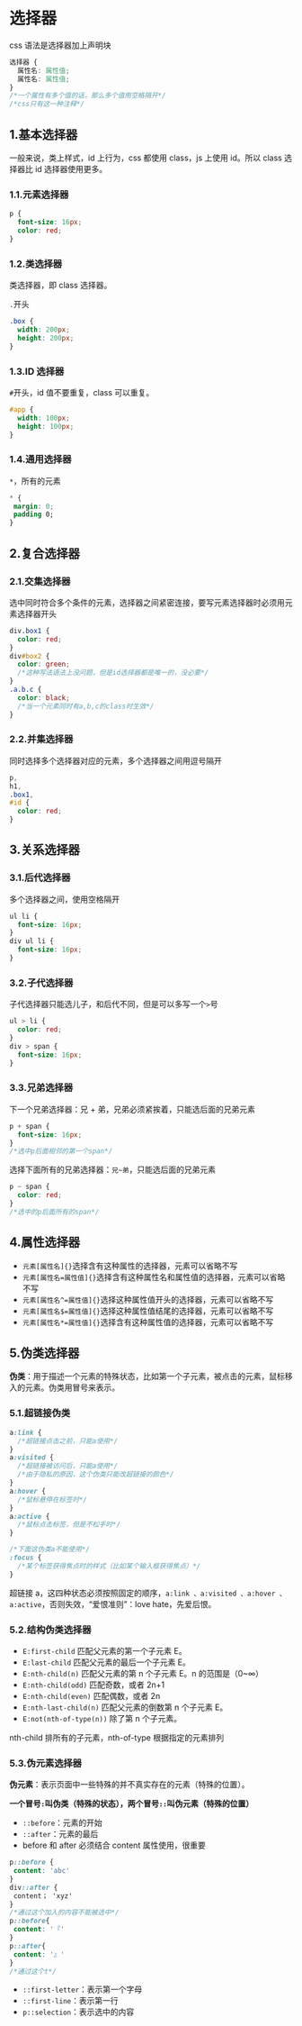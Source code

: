 # 选择器

css 语法是选择器加上声明块

```css
选择器 {
  属性名: 属性值;
  属性名: 属性值;
}
/*一个属性有多个值的话，那么多个值用空格隔开*/
/*css只有这一种注释*/
```

## 1.基本选择器

一般来说，类上样式，id 上行为，css 都使用 class，js 上使用 id。所以 class 选择器比 id 选择器使用更多。

### 1.1.元素选择器

```css
p {
  font-size: 16px;
  color: red;
}
```

### 1.2.类选择器

类选择器，即 class 选择器。

`.`开头

```css
.box {
  width: 200px;
  height: 200px;
}
```

### 1.3.ID 选择器

`#`开头，id 值不要重复，class 可以重复。

```css
#app {
  width: 100px;
  height: 100px;
}
```

### 1.4.通用选择器

`*`，所有的元素

```css
* {
 margin: 0;
 padding 0;
}
```

## 2.复合选择器

### 2.1.交集选择器

选中同时符合多个条件的元素，选择器之间紧密连接，要写元素选择器时必须用元素选择器开头

```css
div.box1 {
  color: red;
}
div#box2 {
  color: green;
  /*这种写法语法上没问题，但是id选择器都是唯一的，没必要*/
}
.a.b.c {
  color: black;
  /*当一个元素同时有a,b,c的class时生效*/
}
```

### 2.2.并集选择器

同时选择多个选择器对应的元素，多个选择器之间用逗号隔开

```css
p,
h1,
.box1,
#id {
  color: red;
}
```

## 3.关系选择器

### 3.1.后代选择器

多个选择器之间，使用空格隔开

```css
ul li {
  font-size: 16px;
}
div ul li {
  font-size: 16px;
}
```

### 3.2.子代选择器

子代选择器只能选儿子，和后代不同，但是可以多写一个`>`号

```css
ul > li {
  color: red;
}
div > span {
  font-size: 16px;
}
```

### 3.3.兄弟选择器

下一个兄弟选择器：兄 + 弟，兄弟必须紧挨着，只能选后面的兄弟元素

```css
p + span {
  font-size: 16px;
}
/*选中p后面相邻的第一个span*/
```

选择下面所有的兄弟选择器：`兄~弟`，只能选后面的兄弟元素

```css
p ~ span {
  color: red;
}
/*选中的p后面所有的span*/
```

## 4.属性选择器

- `元素[属性名]{}`选择含有这种属性的选择器，元素可以省略不写
- `元素[属性名=属性值]{}`选择含有这种属性名和属性值的选择器，元素可以省略不写
- `元素[属性名^=属性值]{}`选择这种属性值开头的选择器，元素可以省略不写
- `元素[属性名$=属性值]{}`选择这种属性值结尾的选择器，元素可以省略不写
- `元素[属性名*=属性值]{}`选择含有这种属性值的选择器，元素可以省略不写

## 5.伪类选择器

**伪类**：用于描述一个元素的特殊状态，比如第一个子元素，被点击的元素，鼠标移入的元素。伪类用冒号来表示。

### 5.1.超链接伪类

```css
a:link {
  /*超链接点击之前，只能a使用*/
}
a:visited {
  /*超链接被访问后，只能a使用*/
  /*由于隐私的原因，这个伪类只能改超链接的颜色*/
}
a:hover {
  /*鼠标悬停在标签时*/
}
a:active {
  /*鼠标点击标签，但是不松手时*/
}

/*下面这伪类a不能使用*/
:focus {
  /*某个标签获得焦点时的样式（比如某个输入框获得焦点）*/
}
```

超链接 a，这四种状态必须按照固定的顺序，`a:link 、a:visited 、a:hover 、a:active`，否则失效，“爱恨准则”：love hate，先爱后恨。

### 5.2.结构伪类选择器

- `E:first-child` 匹配父元素的第一个子元素 E。
- `E:last-child` 匹配父元素的最后一个子元素 E。
- `E:nth-child(n)` 匹配父元素的第 n 个子元素 E。n 的范围是（0~∞）
- `E:nth-child(odd)` 匹配奇数，或者 2n+1
- `E:nth-child(even)` 匹配偶数，或者 2n
- `E:nth-last-child(n)` 匹配父元素的倒数第 n 个子元素 E。
- `E:not(nth-of-type(n))` 除了第 n 个子元素。

nth-child 排所有的子元素，nth-of-type 根据指定的元素排列

### 5.3.伪元素选择器

**伪元素**：表示页面中一些特殊的并不真实存在的元素（特殊的位置）。

**一个冒号`:`叫伪类（特殊的状态），两个冒号`::`叫伪元素（特殊的位置）**

- `::before`：元素的开始
- `::after`：元素的最后
- before 和 after 必须结合 content 属性使用，很重要

```css
p::before {
 content: 'abc'
}
div::after {
 content； 'xyz'
}
/*通过这个加入的内容不能被选中*/
p::before{
 content: '『'
}
p::after{
 content: '』'
}
/*通过这个t*/
```

- `::first-letter`：表示第一个字母
- `::first-line`：表示第一行
- `p::selection`：表示选中的内容
